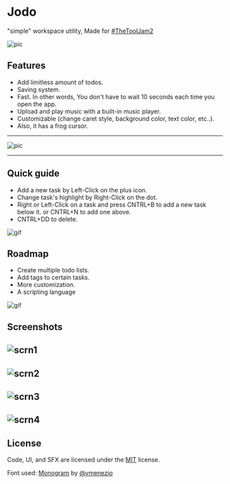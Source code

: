 
# Jodo

"simple" workspace utility, Made for [#TheToolJam2](https://itch.io/jam/the-tool-jam-2)


![pic](https://img.itch.zone/aW1nLzg5MjMyMzAucG5n/original/MseQ9P.png)


## Features

- Add limitless amount of todos.
- Saving system.
- Fast. In other words, You don't have to wait 10 seconds each time you open the app.
- Upload and play music with a built-in music player.
- Customizable (change caret style, background color, text color, etc..).
- Also, it has a frog cursor.

---

![pic](https://img.itch.zone/aW1nLzg5MjMyNTIuZ2lm/original/4W%2F3Cr.gif)
____
## Quick guide

- Add a  new task by Left-Click on the plus icon.
- Change task's highlight by Right-Click on the dot.
- Right or Left-Click on a task and press CNTRL+B to add a new task below it. or CNTRL+N to add one above.
- CNTRL+DD to delete. 

![gif](https://img.itch.zone/aW1nLzg5MjM3MjMuZ2lm/original/IXJy%2FT.gif)


## Roadmap

- Create multiple todo lists. 
- Add tags to certain tasks.
- More customization.
- A scripting language

![gif](https://img.itch.zone/aW1nLzg5MjM4ODguZ2lm/original/NJf1Em.gif)

## Screenshots

![scrn1](https://img.itch.zone/aW1hZ2UvMTUyOTc2My84OTIzMTE1LnBuZw==/original/XA2zg6.png)
---
![scrn2](https://img.itch.zone/aW1hZ2UvMTUyOTc2My84OTIzMTAyLnBuZw==/original/FmVKbI.png)
---
![scrn3](https://img.itch.zone/aW1hZ2UvMTUyOTc2My84OTIzMTU1LnBuZw==/original/tPcJsV.png)
---
![scrn4](https://img.itch.zone/aW1hZ2UvMTUyOTc2My84OTIzMTM5LnBuZw==/original/TUunMy.png)
---
## License
Code, UI, and SFX are licensed under the 
[MIT](https://choosealicense.com/licenses/mit/)
license.

Font used: [Monogram](https://datagoblin.itch.io/monogram) by [@vmenezio](https://twitter.com/vmenezio)
